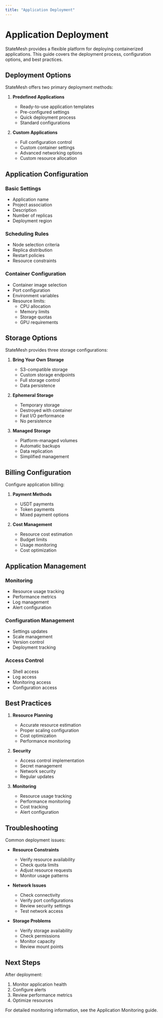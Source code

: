 ```yaml
---
title: "Application Deployment"
---
```


# Application Deployment

StateMesh provides a flexible platform for deploying containerized applications. This guide covers the deployment process, configuration options, and best practices.

## Deployment Options

StateMesh offers two primary deployment methods:

1. **Predefined Applications**
    * Ready-to-use application templates
    * Pre-configured settings
    * Quick deployment process
    * Standard configurations

2. **Custom Applications**
    * Full configuration control
    * Custom container settings
    * Advanced networking options
    * Custom resource allocation

## Application Configuration

### Basic Settings
* Application name
* Project association
* Description
* Number of replicas
* Deployment region

### Scheduling Rules
* Node selection criteria
* Replica distribution
* Restart policies
* Resource constraints

### Container Configuration
* Container image selection
* Port configuration
* Environment variables
* Resource limits:
    * CPU allocation
    * Memory limits
    * Storage quotas
    * GPU requirements

## Storage Options

StateMesh provides three storage configurations:

1. **Bring Your Own Storage**
    * S3-compatible storage
    * Custom storage endpoints
    * Full storage control
    * Data persistence

2. **Ephemeral Storage**
    * Temporary storage
    * Destroyed with container
    * Fast I/O performance
    * No persistence

3. **Managed Storage**
    * Platform-managed volumes
    * Automatic backups
    * Data replication
    * Simplified management

## Billing Configuration

Configure application billing:

1. **Payment Methods**
    * USDT payments
    * Token payments
    * Mixed payment options

2. **Cost Management**
    * Resource cost estimation
    * Budget limits
    * Usage monitoring
    * Cost optimization

## Application Management

### Monitoring
* Resource usage tracking
* Performance metrics
* Log management
* Alert configuration

### Configuration Management
* Settings updates
* Scale management
* Version control
* Deployment tracking

### Access Control
* Shell access
* Log access
* Monitoring access
* Configuration access

## Best Practices

1. **Resource Planning**
    * Accurate resource estimation
    * Proper scaling configuration
    * Cost optimization
    * Performance monitoring

2. **Security**
    * Access control implementation
    * Secret management
    * Network security
    * Regular updates

3. **Monitoring**
    * Resource usage tracking
    * Performance monitoring
    * Cost tracking
    * Alert configuration

## Troubleshooting

Common deployment issues:

* **Resource Constraints**
    * Verify resource availability
    * Check quota limits
    * Adjust resource requests
    * Monitor usage patterns

* **Network Issues**
    * Check connectivity
    * Verify port configurations
    * Review security settings
    * Test network access

* **Storage Problems**
    * Verify storage availability
    * Check permissions
    * Monitor capacity
    * Review mount points

## Next Steps

After deployment:

1. Monitor application health
2. Configure alerts
3. Review performance metrics
4. Optimize resources

For detailed monitoring information, see the Application Monitoring guide.

